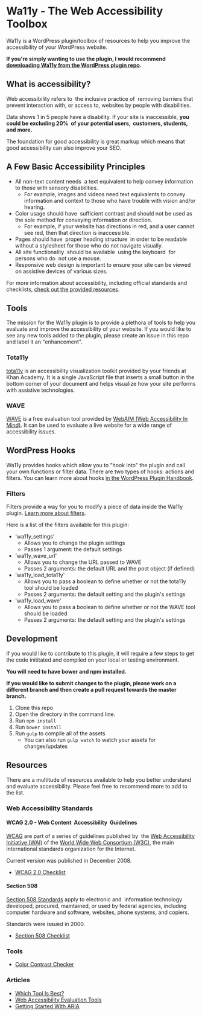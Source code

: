 # Wa11y - The Web Accessibility Toolbox

Wa11y is a WordPress plugin/toolbox of resources to help you improve the accessibility of your WordPress website.

**If you're simply wanting to use the plugin, I would recommend [downloading Wa11y from the WordPress plugin repo](https://wordpress.org/plugins/wa11y).**

## What is accessibility?

Web accessibility refers to  the inclusive practice of  removing barriers that prevent interaction with, or access to, websites by people with disabilities.

Data shows 1 in 5 people have a disability. If your site is inaccessible, **you could be excluding 20%  of your potential users,  customers, students,  and more.**

The foundation for good accessibility is great markup which means that good accessibility can also improve your SEO.

## A Few Basic Accessibility Principles

* All non-text content needs  a text equivalent to help convey information to those with sensory disabilities.
    * For example, images and videos need text equivalents to convey information and context to those who have trouble with vision and/or hearing.
* Color usage should have  sufficient contrast and should not be used as the sole method for conveying information or direction.
    * For example, if your website has directions in red, and a user cannot see red, then that direction is inaccessible.
* Pages should have  proper heading structure  in order to be readable without a stylesheet for those who do not navigate visually.
* All site functionality  should be available  using the keyboard  for persons who do  not use a mouse.
* Responsive web design is important to ensure your site can be viewed on assistive devices of various sizes.

For more information about accessibility, including official standards and checklists, [check out the provided resources](#resources). 

## Tools

The mission for the Wa11y plugin is to provide a plethora of tools to help you evaluate and improve the accessibility of your website. If you would like to see any new tools added to the plugin, please create an issue in this repo and label it an "enhancement".

### Tota11y

[tota11y](http://khan.github.io/tota11y/) is an accessibility visualization toolkit provided by your friends at Khan Academy. It is a single JavaScript file that inserts a small button in the bottom corner of your document and helps visualize how your site performs with assistive technologies.
 
### WAVE

[WAVE](http://wave.webaim.org/) is a free evaluation tool provided by [WebAIM (Web Accessibility In Mind)](http://webaim.org/). It can be used to evaluate a live website for a wide range of accessibility issues.

## WordPress Hooks
 
Wa11y provides hooks which allow you to "hook into" the plugin and call your own functions or filter data. There are two types of hooks: actions and filters. You can learn more about hooks [in the WordPress Plugin Handbook](https://developer.wordpress.org/plugins/hooks/).

### Filters

Filters provide a way for you to modify a piece of data inside the Wa11y plugin. [Learn more about filters](https://developer.wordpress.org/plugins/hooks/filters/).

Here is a list of the filters available for this plugin:

* 'wa11y_settings'
    * Allows you to change the plugin settings
    * Passes 1 argument: the default settings
* 'wa11y_wave_url'
    * Allows you to change the URL passed to WAVE
    * Passes 2 arguments: the default URL and the post object (if defined)
* 'wa11y_load_tota11y'
    * Allows you to pass a boolean to define whether or not the tota11y tool should be loaded
    * Passes 2 arguments: the default setting and the plugin's settings
* 'wa11y_load_wave'
    * Allows you to pass a boolean to define whether or not the WAVE tool should be loaded
    * Passes 2 arguments: the default setting and the plugin's settings

## Development

If you would like to contribute to this plugin, it will require a few steps to get the code inititated and compiled on your local or testing environment.

**You will need to have bower and npm installed.**

**If you would like to submit changes to the plugin, please work on a different branch and then create a pull request towards the master branch.**

1. Clone this repo
2. Open the directory in the command line.
3. Run `npm install` 
4. Run `bower install` 
5. Run `gulp` to compile all of the assets
    * You can also run `gulp watch` to watch your assets for changes/updates

## Resources

There are a multitude of resources available to help you better understand and evaluate accessibility. Please feel free to recommend more to add to the list.

### Web Accessibility Standards

#### WCAG 2.0 - Web Content  Accessibility  Guidelines

[WCAG](https://www.w3.org/WAI/intro/wcag) are part of a series of guidelines published by  the [Web Accessibility Initiative (WAI)](https://www.w3.org/WAI/) of the [World Wide Web Consortium (W3C)](https://www.w3.org/), the main international standards organization for the Internet.

Current version was published in December 2008.

* [WCAG 2.0 Checklist](http://webaim.org/standards/wcag/checklist)

#### Section 508

[Section 508 Standards](https://www.section508.gov/) apply to electronic and  information technology developed, procured, maintained, or used by federal agencies, including computer hardware and software, websites, phone systems, and copiers.

Standards were issued in 2000.

* [Section 508 Checklist](http://webaim.org/standards/508/checklist)

### Tools

* [Color Contrast Checker](http://webaim.org/resources/contrastchecker)

### Articles

* [Which Tool Is Best?](http://webaim.org/articles/tools)
* [Web Accessibility Evaluation Tools](https://www.w3.org/WAI/ER/tools)
* [Getting Started With ARIA](http://a11yproject.com/posts/getting-started-aria)